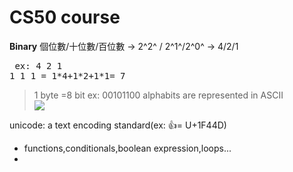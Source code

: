 # **CS50 course**
**Binary**
個位數/十位數/百位數 -> 2^2^ / 2^1^/2^0^ -> 4/2/1

<pre> ex: 4 2 1
1 1 1 = 1*4+1*2+1*1= 7 </pre>
> 1 byte =8 bit   ex: 00101100
 alphabits are represented in ASCII    
![](https://s3-ap-northeast-1.amazonaws.com/g0v-hackmd-images/uploads/upload_7f8a9d59868aba0ce6b20893d50553cb.png)

unicode: a text encoding standard(ex: 👍= U+1F44D)
* functions,conditionals,boolean expression,loops...
* 

